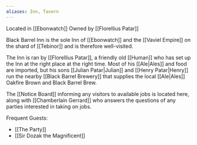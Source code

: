 ```yaml
---
aliases: Inn, Tavern
---
```

Located in [[Ebonwatch]]
Owned by [[Florellius Patar]]

Black Barrel Inn is the sole Inn of [[Ebonwatch]] and the [[Vaviel Empire]] on the shard of [[Tebinor]] and is therefore well-visited.

The Inn is ran by [[Florellius Patar]], a friendly old [[Human]] who has set up the Inn at the right place at the right time. Most of his [[Ale|Ales]] and food are imported, but his sons [[Julian Patar|Julian]] and [[Henry Patar|Henry]] run the nearby [[Black Barrel Brewery]] that supplies the local [[Ale|Ales]] Oakfire Brown and Black Barrel Brew.

The [[Notice Board]] informing any visitors to available jobs is located here, along with [[Chamberlain Gerrard]] who answers the questions of any parties interested in taking on jobs.

Frequent Guests:
* [[The Party]]
* [[Sir Dozak the Magnificent]]